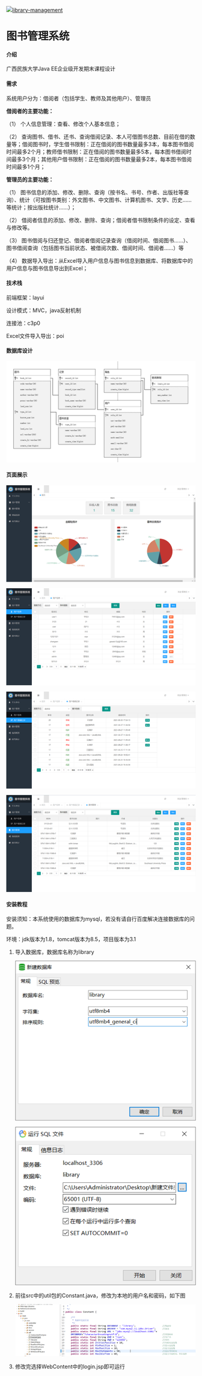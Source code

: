 <a title="library-management" target="_blank" href="https://github.com/Sort-8/library-management"><img src="https://hits.b3log.org/Sort-8/library-management.svg">library-management</a>
# 图书管理系统

#### 介绍
广西民族大学Java EE企业级开发期末课程设计

#### 需求

系统用户分为：借阅者（包括学生、教师及其他用户）、管理员

**借阅者的主要功能：**

（1）    个人信息管理：查看、修改个人基本信息；

（2）    查询图书、借书、还书、查询借阅记录、本人可借图书总数、目前在借的数量等；借阅图书时，学生借书限制：正在借阅的图书数量最多3本，每本图书借阅时间最多2个月；教师借书限制：正在借阅的图书数量最多5本，每本图书借阅时间最多3个月；其他用户借书限制：正在借阅的图书数量最多2本，每本图书借阅时间最多1个月；

**管理员的主要功能：**

（1） 图书信息的添加、修改、删除、查询（按书名、书号、作者、出版社等查询）、统计（可按图书类别：外文图书、中文图书、计算机图书、文学、历史……等统计；按出版社统计……）；

（2） 借阅者信息的添加、修改、删除、查询；借阅者借书限制条件的设定、查看与修改等。

（3） 图书借阅与归还登记、借阅者借阅记录查询（借阅时间、借阅图书……）、图书借阅查询（包括图书当前状态、被借阅次数、借阅时间、借阅者……）等

（4） 数据导入导出：从Excel导入用户信息与图书信息到数据库、将数据库中的用户信息与图书信息导出到Excel；

#### 技术栈

前端框架：layui

设计模式：MVC，java反射机制

连接池：c3p0

Excel文件导入导出：poi

#### 数据库设计

![1640315526982](assets/1640315526982.png)

#### 页面展示

![首页](assets/首页.png)

![用户信息](assets/用户信息.png)

![用户借阅记录](assets/用户借阅记录.png)

![图书管理](assets/图书管理.png)

#### 安装教程

安装须知：本系统使用的数据库为mysql，若没有请自行百度解决连接数据库的问题。

环境：jdk版本为1.8，tomcat版本为8.5，项目版本为3.1

1. 导入数据库，数据库名称为library

   ![1640315630168](assets/1640315630168.png)

   ![1640315595835](assets/1640315595835.png)

2. 前往src中的util包的Constant.java，修改为本地的用户名和密码，如下图

   ![1640315671874](assets/1640315671874.png)

3. 修改完选择WebContent中的login.jsp即可运行



